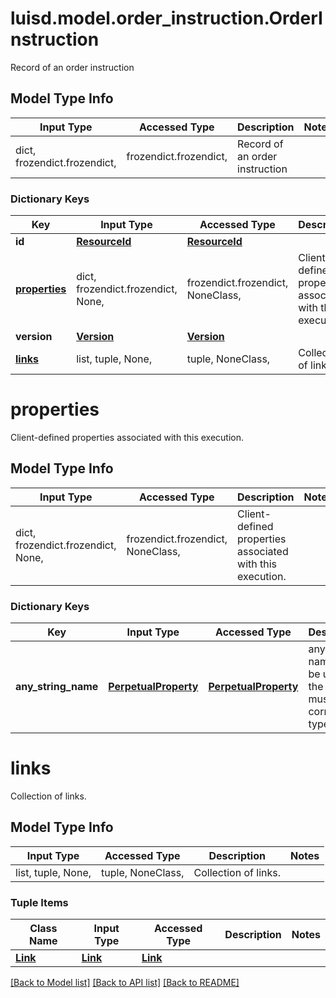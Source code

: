 # luisd.model.order_instruction.OrderInstruction

Record of an order instruction

## Model Type Info
Input Type | Accessed Type | Description | Notes
------------ | ------------- | ------------- | -------------
dict, frozendict.frozendict,  | frozendict.frozendict,  | Record of an order instruction | 

### Dictionary Keys
Key | Input Type | Accessed Type | Description | Notes
------------ | ------------- | ------------- | ------------- | -------------
**id** | [**ResourceId**](ResourceId.md) | [**ResourceId**](ResourceId.md) |  | 
**[properties](#properties)** | dict, frozendict.frozendict, None,  | frozendict.frozendict, NoneClass,  | Client-defined properties associated with this execution. | [optional] 
**version** | [**Version**](Version.md) | [**Version**](Version.md) |  | [optional] 
**[links](#links)** | list, tuple, None,  | tuple, NoneClass,  | Collection of links. | [optional] 

# properties

Client-defined properties associated with this execution.

## Model Type Info
Input Type | Accessed Type | Description | Notes
------------ | ------------- | ------------- | -------------
dict, frozendict.frozendict, None,  | frozendict.frozendict, NoneClass,  | Client-defined properties associated with this execution. | 

### Dictionary Keys
Key | Input Type | Accessed Type | Description | Notes
------------ | ------------- | ------------- | ------------- | -------------
**any_string_name** | [**PerpetualProperty**](PerpetualProperty.md) | [**PerpetualProperty**](PerpetualProperty.md) | any string name can be used but the value must be the correct type | [optional] 

# links

Collection of links.

## Model Type Info
Input Type | Accessed Type | Description | Notes
------------ | ------------- | ------------- | -------------
list, tuple, None,  | tuple, NoneClass,  | Collection of links. | 

### Tuple Items
Class Name | Input Type | Accessed Type | Description | Notes
------------- | ------------- | ------------- | ------------- | -------------
[**Link**](Link.md) | [**Link**](Link.md) | [**Link**](Link.md) |  | 

[[Back to Model list]](../../README.md#documentation-for-models) [[Back to API list]](../../README.md#documentation-for-api-endpoints) [[Back to README]](../../README.md)

